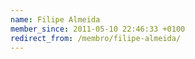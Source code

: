 ```yaml
---
name: Filipe Almeida
member_since: 2011-05-10 22:46:33 +0100
redirect_from: /membro/filipe-almeida/
---
```

